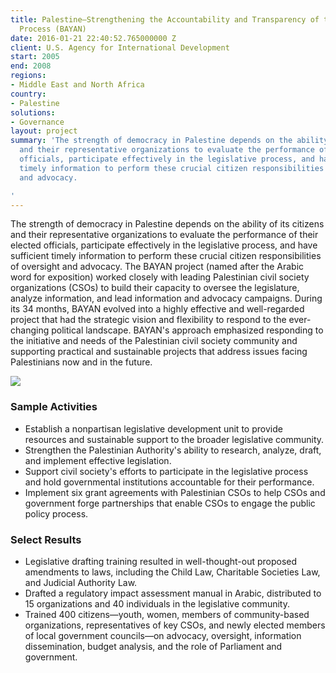 ```yaml
---
title: Palestine—Strengthening the Accountability and Transparency of the Legislative
  Process (BAYAN)
date: 2016-01-21 22:40:52.765000000 Z
client: U.S. Agency for International Development
start: 2005
end: 2008
regions:
- Middle East and North Africa
country:
- Palestine
solutions:
- Governance
layout: project
summary: 'The strength of democracy in Palestine depends on the ability of its citizens
  and their representative organizations to evaluate the performance of their elected
  officials, participate effectively in the legislative process, and have sufficient
  timely information to perform these crucial citizen responsibilities of oversight
  and advocacy.

'
---
```


The strength of democracy in Palestine depends on the ability of its citizens and their representative organizations to evaluate the performance of their elected officials, participate effectively in the legislative process, and have sufficient timely information to perform these crucial citizen responsibilities of oversight and advocacy. The BAYAN project (named after the Arabic word for exposition) worked closely with leading Palestinian civil society organizations (CSOs) to build their capacity to oversee the legislature, analyze information, and lead information and advocacy campaigns. During its 34 months, BAYAN evolved into a highly effective and well-regarded project that had the strategic vision and flexibility to respond to the ever-changing political landscape. BAYAN's approach emphasized responding to the initiative and needs of the Palestinian civil society community and supporting practical and sustainable projects that address issues facing Palestinians now and in the future.

![][1]

###  Sample Activities

* Establish a nonpartisan legislative development unit to provide resources and sustainable support to the broader legislative community.
* Strengthen the Palestinian Authority's ability to research, analyze, draft, and implement effective legislation.
* Support civil society's efforts to participate in the legislative process and hold governmental institutions accountable for their performance.
* Implement six grant agreements with Palestinian CSOs to help CSOs and government forge partnerships that enable CSOs to engage the public policy process.

###  Select Results

* Legislative drafting training resulted in well-thought-out proposed amendments to laws, including the Child Law, Charitable Societies Law, and Judicial Authority Law.
* Drafted a regulatory impact assessment manual in Arabic, distributed to 15 organizations and 40 individuals in the legislative community.
* Trained 400 citizens—youth, women, members of community-based organizations, representatives of key CSOs, and newly elected members of local government councils—on advocacy, oversight, information dissemination, budget analysis, and the role of Parliament and government.

[1]: /assets/images/projects/PalestineStrengthening.jpg
